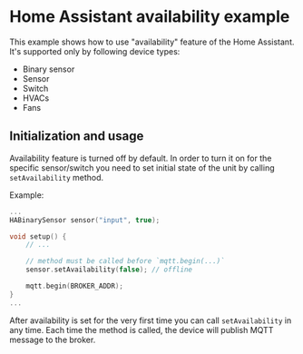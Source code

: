 # Home Assistant availability example

This example shows how to use "availability" feature of the Home Assistant.
It's supported only by following device types:
* Binary sensor
* Sensor
* Switch
* HVACs
* Fans

## Initialization and usage

Availability feature is turned off by default. In order to turn it on for the specific
sensor/switch you need to set initial state of the unit by calling `setAvailability` method.

Example:
```cpp
...
HABinarySensor sensor("input", true);

void setup() {
    // ...

    // method must be called before `mqtt.begin(...)`
    sensor.setAvailability(false); // offline

    mqtt.begin(BROKER_ADDR);
}
...
```

After availability is set for the very first time you can call `setAvailability` in any time.
Each time the method is called, the device will publish MQTT message to the broker.
